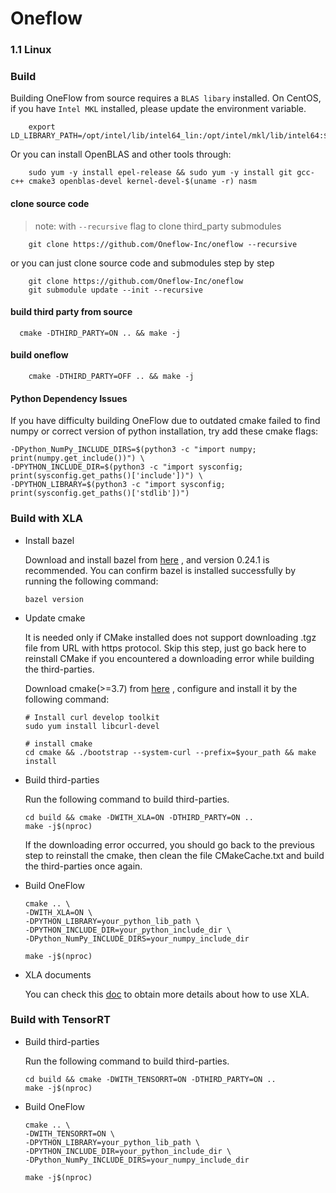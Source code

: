 # Oneflow

### 1.1 Linux 

### Build

Building OneFlow from source requires a `BLAS libary` installed. On CentOS, if you have `Intel MKL` installed, please update the environment variable. 

```
    export LD_LIBRARY_PATH=/opt/intel/lib/intel64_lin:/opt/intel/mkl/lib/intel64:$LD_LIBRARY_PATH
```

Or you can install OpenBLAS and other tools through:

```
    sudo yum -y install epel-release && sudo yum -y install git gcc-c++ cmake3 openblas-devel kernel-devel-$(uname -r) nasm
```

#### clone source code

> note: with `--recursive` flag to clone third_party submodules

```
    git clone https://github.com/Oneflow-Inc/oneflow --recursive
```

or you can just clone source code and submodules step by step

```
    git clone https://github.com/Oneflow-Inc/oneflow
    git submodule update --init --recursive
```

#### build third party from source

```
  cmake -DTHIRD_PARTY=ON .. && make -j
```

#### build oneflow

```
    cmake -DTHIRD_PARTY=OFF .. && make -j
```


#### Python Dependency Issues

  If you have difficulty building OneFlow due to outdated cmake failed to find numpy or correct version of python installation, try add these cmake flags:
```
-DPython_NumPy_INCLUDE_DIRS=$(python3 -c "import numpy; print(numpy.get_include())") \
-DPYTHON_INCLUDE_DIR=$(python3 -c "import sysconfig; print(sysconfig.get_paths()['include'])") \
-DPYTHON_LIBRARY=$(python3 -c "import sysconfig; print(sysconfig.get_paths()['stdlib'])")
```

### Build with XLA

- Install bazel

  Download and install bazel from [here](https://docs.bazel.build/versions/1.0.0/bazel-overview.html) , and version 0.24.1 is recommended. You can confirm bazel is installed successfully by running the following command:

  ```shell
  bazel version
  ```

- Update cmake

  It is needed only if CMake installed does not support downloading .tgz file from URL with https protocol. Skip this step, just go back here to reinstall CMake if you encountered a downloading error while building the third-parties.

  Download cmake(>=3.7) from [here](https://cmake.org/download/) , configure and install it by the following command:

  ```shell
  # Install curl develop toolkit
  sudo yum install libcurl-devel
 
  # install cmake
  cd cmake && ./bootstrap --system-curl --prefix=$your_path && make install
  ```

- Build third-parties

  Run the following command to build third-parties.

  ```shell
  cd build && cmake -DWITH_XLA=ON -DTHIRD_PARTY=ON ..
  make -j$(nproc)
  ```

  If the downloading error occurred, you should go back to the previous step to reinstall the cmake, then clean the file CMakeCache.txt and build the third-parties once again.

- Build OneFlow

  ```shell
  cmake .. \
  -DWITH_XLA=ON \
  -DPYTHON_LIBRARY=your_python_lib_path \
  -DPYTHON_INCLUDE_DIR=your_python_include_dir \
  -DPython_NumPy_INCLUDE_DIRS=your_numpy_include_dir
  
  make -j$(nproc)
  ```

- XLA documents

  You can check this [doc](./oneflow/xrt/README.md) to obtain more details about how to use XLA.

### Build with TensorRT

- Build third-parties

  Run the following command to build third-parties.

  ```shell
  cd build && cmake -DWITH_TENSORRT=ON -DTHIRD_PARTY=ON ..
  make -j$(nproc)
  ```
- Build OneFlow

  ```shell
  cmake .. \
  -DWITH_TENSORRT=ON \
  -DPYTHON_LIBRARY=your_python_lib_path \
  -DPYTHON_INCLUDE_DIR=your_python_include_dir \
  -DPython_NumPy_INCLUDE_DIRS=your_numpy_include_dir

  make -j$(nproc)
  ```
